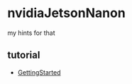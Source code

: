# nvidiaJetsonNanon
my hints for that

## tutorial
* [GettingStarted](https://developer.nvidia.com/embedded/learn/getting-started-jetson#tutorials)
